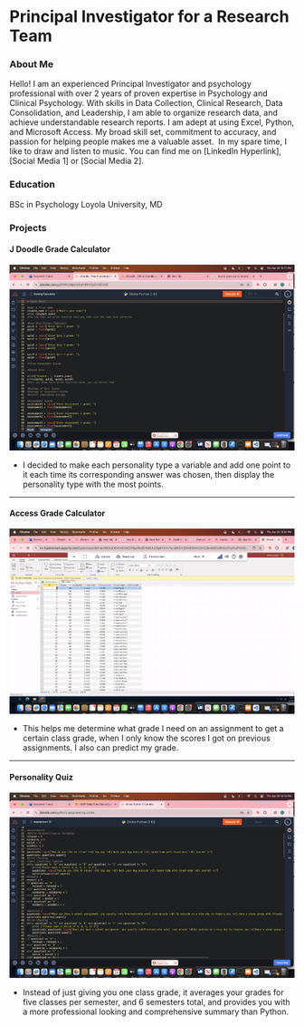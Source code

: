 # Principal Investigator for a Research Team

### About Me 
Hello! I am an experienced Principal Investigator and psychology professional with over 2 years of proven expertise in Psychology and Clinical Psychology. With skills in Data Collection, Clinical Research, Data Consolidation, and Leadership, I am able to organize research data, and achieve understandable research reports. I am adept at using Excel, Python, and Microsoft Access. My broad skill set, commitment to accuracy, and passion for helping people makes me a valuable asset.  In my spare time, I like to draw and listen to music. You can find me on [LinkedIn Hyperlink], [Social Media 1] or [Social Media 2].
 
### Education 
BSc in Psychology
Loyola University, MD

### Projects

#### J Doodle Grade Calculator
 ![Project 1](project_images/Grading_Calculator.png)
 - I decided to make each personality type a variable and add one point to it each time its corresponding answer was chosen, then display the personality type with the most points.

***
#### Access Grade Calculator
 ![Project 2](project_images/Apporto_Grading_Calculator.png)
 - This helps me determine what grade I need on an assignment to get a certain class grade, when I only know the scores I got on previous assignments. I also can predict my grade.

***
#### Personality Quiz 
 ![Project 3](project_images/Personality_Quiz_Screenshot.png)
 - Instead of just giving you one class grade, it averages your grades for five classes per semester, and 6 semesters total, and provides you with a more professional looking and comprehensive summary than Python. 
